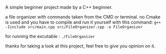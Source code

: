 A simple beginner project made by a C++ beginner.

a file organizer with commands taken from the CMD or terminal.
no Cmake is used and you have to compile and run it yourself with this command:
``g++ -Iinclude src/main.cpp src/FileOrganizer.cpp -o FileOrganizer``

for running the excutable : 
``./FileOrganizer``

thanks for taking a look at this project, feel free to give you opinion on it.